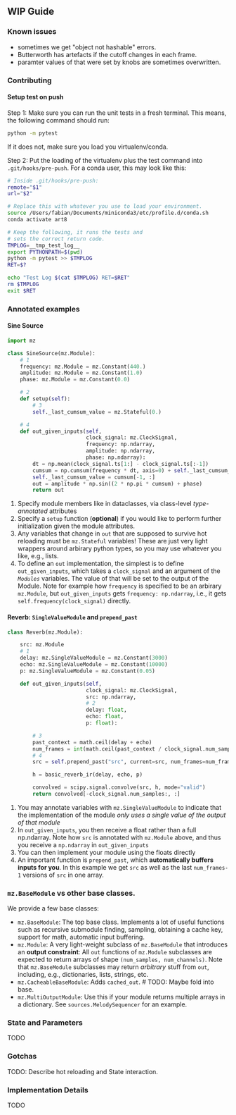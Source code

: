 ## WIP Guide

### Known issues

- sometimes we get "object not hashable" errors.
- Butterworth has artefacts if the cutoff changes in each frame.
- paramter values of that were set by knobs are sometimes overwritten.

### Contributing

#### Setup test on push

Step 1: Make sure you can run the unit tests in a fresh terminal. This means,
the following command should run:

```sh
python -m pytest
```

If it does not, make sure you load you virtualenv/conda.

Step 2: Put the loading of the virtualenv plus the test command into `.git/hooks/pre-push`.
For a conda user, this may look like this:

```sh
# Inside .git/hooks/pre-push:
remote="$1"
url="$2"

# Replace this with whatever you use to load your environment.
source /Users/fabian/Documents/miniconda3/etc/profile.d/conda.sh
conda activate art8

# Keep the following, it runs the tests and 
# sets the correct return code.
TMPLOG=__tmp_test_log__
export PYTHONPATH=$(pwd)
python -m pytest >> $TMPLOG
RET=$?

echo "Test Log $(cat $TMPLOG) RET=$RET"
rm $TMPLOG
exit $RET
```


### Annotated examples

#### Sine Source

```python
import mz

class SineSource(mz.Module):
    # 1
    frequency: mz.Module = mz.Constant(440.)
    amplitude: mz.Module = mz.Constant(1.0)
    phase: mz.Module = mz.Constant(0.0)

    # 2
    def setup(self):
        # 3
        self._last_cumsum_value = mz.Stateful(0.)

    # 4
    def out_given_inputs(self, 
                         clock_signal: mz.ClockSignal, 
                         frequency: np.ndarray, 
                         amplitude: np.ndarray,
                         phase: np.ndarray):
        dt = np.mean(clock_signal.ts[1:] - clock_signal.ts[:-1])
        cumsum = np.cumsum(frequency * dt, axis=0) + self._last_cumsum_value
        self._last_cumsum_value = cumsum[-1, :]
        out = amplitude * np.sin((2 * np.pi * cumsum) + phase)
        return out

```

1. Specify module members like in dataclasses, via class-level _type-annotated_ attributes
2. Specify a `setup` function (**optional**) if you would like to perform further initialization given 
   the module attributes.
3. Any variables that change in `out` that are supposed to survive hot reloading must be `mz.Stateful` variables! These are just very light wrappers around arbirary python types, so you may
   use whatever you like, e.g., lists.
4. To define an `out` implementation, the simplest is to define `out_given_inputs`, which takes a `clock_signal` and an
   argument of the _`Modules`_ variables. The value of that will be set to the output of the Module. Note for example
   how `frequency` is specified to be an arbirary `mz.Module`, but `out_given_inputs` gets `frequency: np.ndarray`,
   i.e., it gets `self.frequency(clock_signal)` directly.


#### Reverb: `SingleValueModule` and `prepend_past`

```py
class Reverb(mz.Module):

    src: mz.Module
    # 1
    delay: mz.SingleValueModule = mz.Constant(3000)
    echo: mz.SingleValueModule = mz.Constant(10000)
    p: mz.SingleValueModule = mz.Constant(0.05)

    def out_given_inputs(self,
                         clock_signal: mz.ClockSignal,
                         src: np.ndarray,
                         # 2
                         delay: float,
                         echo: float,
                         p: float):

        # 3
        past_context = math.ceil(delay + echo)
        num_frames = int(math.ceil(past_context / clock_signal.num_samples)) + 1
        # 4
        src = self.prepend_past("src", current=src, num_frames=num_frames)

        h = basic_reverb_ir(delay, echo, p)

        convolved = scipy.signal.convolve(src, h, mode="valid")
        return convolved[-clock_signal.num_samples:, :]

```

1. You may annotate variables with `mz.SingleValueModule` to indicate that the implementation of the module
   _only uses a single value of the output of that module_
2. In `out_given_inputs`, you then receive a float rather than a full np.ndarray. Note how `src` is annotated
with `mz.Module` above, and thus you receive a `np.ndarray` in `out_given_inputs`
3. You can then implement your module using the floats directly
4. An important function is `prepend_past`, which **automatically buffers inputs for you**. In this example
   we get `src` as well as the last `num_frames-1` versions of `src` in one array.

### `mz.BaseModule` vs other base classes.

We provide a few base classes:

- `mz.BaseModule`: The top base class. Implements a lot of useful functions such as recursive submodule finding, sampling, obtaining
  a cache key, support for math, automatic input buffering.
- `mz.Module`: A very light-weight subclass of `mz.BaseModule` that introduces an **output constraint**: All `out` functions
  of `mz.Module` subclasses are expected to return arrays of shape `(num_samples, num_channels)`. Note that `mz.BaseModule` subclasses
  may return _arbitrary_ stuff from `out`, including, e.g., dictionaries, lists, strings, etc.
- `mz.CacheableBaseModule`: Adds `cached_out`.  # TODO: Maybe fold into base.
- `mz.MultiOutputModule`: Use this if your module returns multiple arrays in a dictionary. See `sources.MelodySequencer` for an example.

### State and Parameters

TODO

### Gotchas

TODO: Describe hot reloading and State interaction.

### Implementation Details

TODO